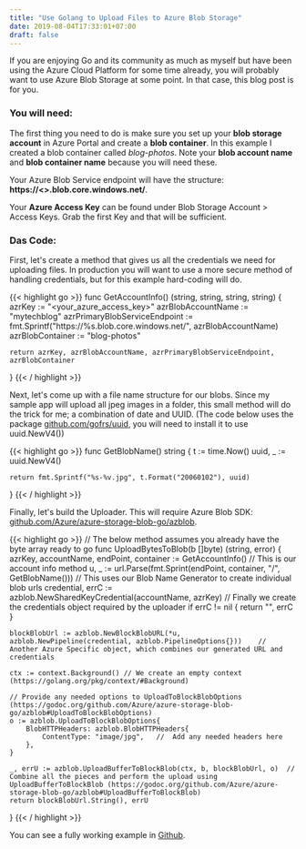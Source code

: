 ```yaml
---
title: "Use Golang to Upload Files to Azure Blob Storage"
date: 2019-08-04T17:33:01+07:00
draft: false
---
```


If you are enjoying Go and its community as much as myself but have been using the Azure Cloud Platform for some time already, you will probably want to use Azure Blob Storage at some point. In that case, this blog post is for you.

### You will need:
The first thing you need to do is make sure you set up your **blob storage account** in Azure Portal and create a **blob container**. In this example I created a blob container called *blog-photos*. Note your **blob account name** and **blob container name** because you will need these. 

<p>Your Azure Blob Service endpoint will have the structure: <b>https://<<yourblobaccountname>>.blob.core.windows.net/</b>.</p>

Your **Azure Access Key** can be found under Blob Storage Account > Access Keys. Grab the first Key and that will be sufficient. 

### Das Code:
First, let's create a method that gives us all the credentials we need for uploading files. In production you will want to use a more secure method of handling credentials, but for this example hard-coding will do. 

{{< highlight go >}}
func GetAccountInfo() (string, string, string, string) {
	azrKey := "<your_azure_access_key>"
	azrBlobAccountName := "mytechblog"
	azrPrimaryBlobServiceEndpoint := fmt.Sprintf("https://%s.blob.core.windows.net/", azrBlobAccountName)
	azrBlobContainer := "blog-photos"

	return azrKey, azrBlobAccountName, azrPrimaryBlobServiceEndpoint, azrBlobContainer
}
{{< / highlight >}}

Next, let's come up with a file name structure for our blobs. Since my sample app will upload all jpeg images in a folder, this small method will do the trick for me; a combination of date and  UUID. (The code below uses the package [github.com/gofrs/uuid](github.com/gofrs/uuid), you will need to install it to use uuid.NewV4())

{{< highlight go >}}
func GetBlobName() string {
	t := time.Now()
	uuid, _ := uuid.NewV4()

	return fmt.Sprintf("%s-%v.jpg", t.Format("20060102"), uuid)
}
{{< / highlight >}}

Finally, let's build the Uploader. This will require Azure Blob SDK: [github.com/Azure/azure-storage-blob-go/azblob](github.com/Azure/azure-storage-blob-go/azblob). 

{{< highlight go >}}
// The below method assumes you already have the byte array ready to go
func UploadBytesToBlob(b []byte) (string, error) {
	azrKey, accountName, endPoint, container := GetAccountInfo()    // This is our account info method
	u, _ := url.Parse(fmt.Sprint(endPoint, container, "/", GetBlobName()))  // This uses our Blob Name Generator to create individual blob urls
	credential, errC := azblob.NewSharedKeyCredential(accountName, azrKey)  // Finally we create the credentials object required by the uploader
	if errC != nil {
		return "", errC
	}

	blockBlobUrl := azblob.NewBlockBlobURL(*u, azblob.NewPipeline(credential, azblob.PipelineOptions{}))    // Another Azure Specific object, which combines our generated URL and credentials

	ctx := context.Background() // We create an empty context (https://golang.org/pkg/context/#Background)

    // Provide any needed options to UploadToBlockBlobOptions (https://godoc.org/github.com/Azure/azure-storage-blob-go/azblob#UploadToBlockBlobOptions)
	o := azblob.UploadToBlockBlobOptions{
		BlobHTTPHeaders: azblob.BlobHTTPHeaders{
			ContentType: "image/jpg",   //  Add any needed headers here
		},
	}

	_, errU := azblob.UploadBufferToBlockBlob(ctx, b, blockBlobUrl, o)  // Combine all the pieces and perform the upload using UploadBufferToBlockBlob (https://godoc.org/github.com/Azure/azure-storage-blob-go/azblob#UploadBufferToBlockBlob)
	return blockBlobUrl.String(), errU
}
{{< / highlight >}}

You can see a fully working example in [Github](). 